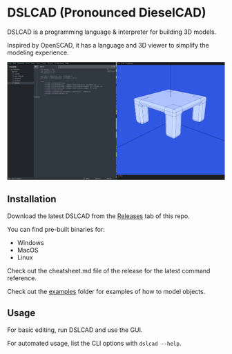 # DSLCAD (Pronounced DieselCAD)

DSLCAD is a programming language & interpreter for building 3D models.

Inspired by OpenSCAD, it has a language and 3D viewer to simplify the modeling experience.

![screenshot](docs/screenshot.png)

## Installation

Download the latest DSLCAD from the [Releases](https://github.com/DSchroer/model-script/releases) tab of this repo. 

You can find pre-built binaries for:
- Windows
- MacOS
- Linux

Check out the cheatsheet.md file of the release for the latest command reference.

Check out the [examples](examples) folder for examples of how to model objects.

## Usage

For basic editing, run DSLCAD and use the GUI.

For automated usage, list the CLI options with `dslcad --help`.
